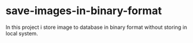 # save-images-in-binary-format
In this project i store image to database in binary format without storing in local system.

